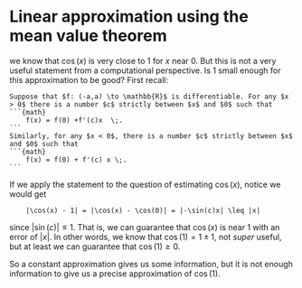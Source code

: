# Linear approximation using the mean value theorem

we know that $\cos(x)$ is very close to $1$ for $x$ near $0$. But this is not a very useful statement from a computational perspective. Is $1$ small enough for this approximation to be good? First recall:

````{prf:lemma} Mean Value Theorem
Suppose that $f: (-a,a) \to \mathbb{R}$ is differentiable. For any $x > 0$ there is a number $c$ strictly between $x$ and $0$ such that 
```{math}
    f(x) = f(0) +f'(c)x  \;. 
```
Similarly, for any $x < 0$, there is a number $c$ strictly between $x$ and $0$ such that 
```{math}
    f(x) = f(0) + f'(c) x \;. 
```
````


If we apply the statement to the question of estimating $\cos(x)$, notice we would get
```{math}
    |\cos(x) - 1| = |\cos(x) - \cos(0)| = |-\sin(c)x| \leq |x| 
```
since $|\sin(c)| \leq 1$. That is, we can guarantee that $\cos(x)$ is near $1$ with an error of $|x|$. In other words, we know that $\cos(1) = 1 \pm 1$, not *super* useful, but at least we can guarantee that $\cos(1) \geq 0$. 

So a constant approximation gives us some information, but it is not enough information to give us a precise approximation of $\cos(1)$.